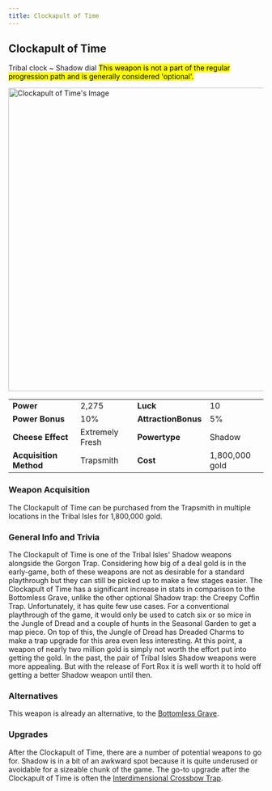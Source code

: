 ```yaml
---
title: Clockapult of Time
---
```


## Clockapult of Time

Tribal clock ~ Shadow dial
<mark> This weapon is not a part of the regular progression path and is generally considered 'optional'.</mark>

<img src="/assets/images/weapons/cot.png" alt="Clockapult of Time's Image" width="600">

|                        |                 |                     |                |
| ---------------------- | --------------- | ------------------- | -------------- |
| **Power**              | 2,275           | **Luck**            | 10             |
| **Power Bonus**        | 10%             | **AttractionBonus** | 5%             |
| **Cheese Effect**      | Extremely Fresh | **Powertype**       | Shadow         |
| **Acquisition Method** | Trapsmith       | **Cost**            | 1,800,000 gold |

### Weapon Acquisition

The Clockapult of Time can be purchased from the Trapsmith in multiple locations in the Tribal Isles for 1,800,000 gold.

### General Info and Trivia

The Clockapult of Time is one of the Tribal Isles' Shadow weapons alongside the Gorgon Trap. Considering how big of a deal gold is in the early-game, both of these weapons are not as desirable for a standard playthrough but they can still be picked up to make a few stages easier.
The Clockapult of Time has a significant increase in stats in comparison to the Bottomless Grave, unlike the other optional Shadow trap: the Creepy Coffin Trap. Unfortunately, it has quite few use cases. For a conventional playthrough of the game, it would only be used to catch six or so mice in the Jungle of Dread and a couple of hunts in the Seasonal Garden to get a map piece. On top of this, the Jungle of Dread has Dreaded Charms to make a trap upgrade for this area even less interesting. At this point, a weapon of nearly two million gold is simply not worth the effort put into getting the gold.
In the past, the pair of Tribal Isles Shadow weapons were more appealing. But with the release of Fort Rox it is well worth it to hold off getting a better Shadow weapon until then.

### Alternatives

This weapon is already an alternative, to the [Bottomless Grave](/weapons/shadow/bg).

### Upgrades

After the Clockapult of Time, there are a number of potential weapons to go for. Shadow is in a bit of an awkward spot because it is quite underused or avoidable for a sizeable chunk of the game. The go-to upgrade after the Clockapult of Time is often the [Interdimensional Crossbow Trap](/weapons/shadow/IDCT).
